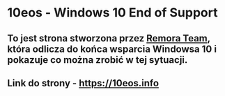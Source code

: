 # 10eos - Windows 10 End of Support
## To jest strona stworzona przez <a href="https://remorateam.is-a.dev/">Remora Team</a>, która odlicza do końca wsparcia Windowsa 10 i pokazuje co można zrobić w tej sytuacji.
## Link do strony - <a href="https://10eos.info/">https://10eos.info</a>
